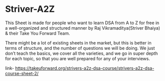 # Striver-A2Z
This Sheet is made for people who want to learn DSA from A to Z for free in a well-organized and structured manner by Raj Vikramaditya(Striver Bhaiya) & their Take You Forward Team.

There might be a lot of existing sheets in the market, but this is better in terms of structure, and the number of questions we will be doing. We just don’t teach the basics, we cover all the varieties, and we go in super depth for each topic, so that you are well prepared for any of your interviews.


 link- https://takeuforward.org/strivers-a2z-dsa-course/strivers-a2z-dsa-course-sheet-2/
 
 
   
